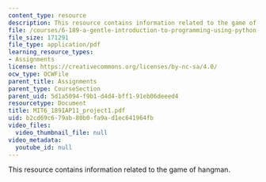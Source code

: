 ```yaml
---
content_type: resource
description: This resource contains information related to the game of hangman.
file: /courses/6-189-a-gentle-introduction-to-programming-using-python-january-iap-2011/b2cd69c679ab80b0fa9ad1ec641964fb_MIT6_189IAP11_project1.pdf
file_size: 171291
file_type: application/pdf
learning_resource_types:
- Assignments
license: https://creativecommons.org/licenses/by-nc-sa/4.0/
ocw_type: OCWFile
parent_title: Assignments
parent_type: CourseSection
parent_uid: 5d1a5094-f9b1-d4d4-bff1-91eb06deeed4
resourcetype: Document
title: MIT6_189IAP11_project1.pdf
uid: b2cd69c6-79ab-80b0-fa9a-d1ec641964fb
video_files:
  video_thumbnail_file: null
video_metadata:
  youtube_id: null
---
```

This resource contains information related to the game of hangman.